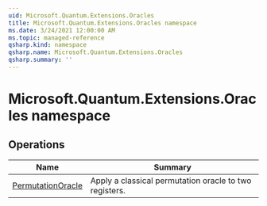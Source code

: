 ```yaml
---
uid: Microsoft.Quantum.Extensions.Oracles
title: Microsoft.Quantum.Extensions.Oracles namespace
ms.date: 3/24/2021 12:00:00 AM
ms.topic: managed-reference
qsharp.kind: namespace
qsharp.name: Microsoft.Quantum.Extensions.Oracles
qsharp.summary: ''
---
```


# Microsoft.Quantum.Extensions.Oracles namespace




<!-- summaries -->

## Operations

| Name | Summary |
|------|---------|
|[PermutationOracle](xref:Microsoft.Quantum.Extensions.Oracles.PermutationOracle) |Apply a classical permutation oracle to two registers.


<!-- /summaries -->
